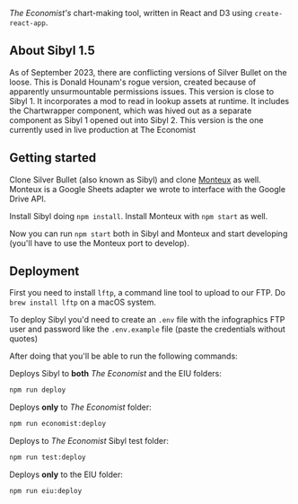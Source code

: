 _The Economist's_ chart-making tool, written in React and D3 using `create-react-app`.

## About Sibyl 1.5
As of September 2023, there are conflicting versions of Silver Bullet on the loose. This is Donald Hounam's rogue version, created because of apparently unsurmountable permissions issues.
This version is close to Sibyl 1.
It incorporates a mod to read in lookup assets at runtime.
It includes the Chartwrapper component, which was hived out as a separate component as Sibyl 1 opened out into Sibyl 2.
This version is the one currently used in live production at The Economist

## Getting started

Clone Silver Bullet (also known as Sibyl) and clone [Monteux](https://github.com/TheEconomist/monteux) as well. Monteux is a Google Sheets adapter we wrote to interface with the Google Drive API.

Install Sibyl doing `npm install`. Install Monteux with `npm start` as well.

Now you can run `npm start` both in Sibyl and Monteux and start developing (you'll have to use the Monteux port to develop).

## Deployment

First you need to install `lftp`, a command line tool to upload to our FTP. Do `brew install lftp` on a macOS system.

To deploy Sibyl you'd need to create an `.env` file with the infographics FTP user and password like the `.env.example` file (paste the credentials without quotes)

After doing that you'll be able to run the following commands:

Deploys Sibyl to **both** _The Economist_ and the EIU folders:

```bash
npm run deploy
```

Deploys **only** to _The Economist_ folder:

```bash
npm run economist:deploy
```

Deploys to _The Economist_ Sibyl test folder:

```bash
npm run test:deploy
```

Deploys **only** to the EIU folder:

```bash
npm run eiu:deploy
```
